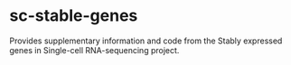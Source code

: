 # sc-stable-genes

Provides supplementary information and code from the Stably expressed genes in Single-cell RNA-sequencing project.
